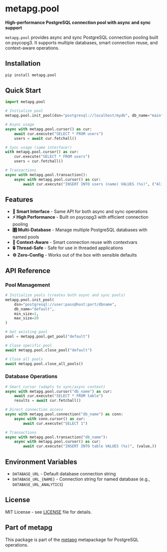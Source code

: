 # metapg.pool

**High-performance PostgreSQL connection pool with async and sync support**

`metapg.pool` provides async and sync PostgreSQL connection pooling built on psycopg3. It supports multiple databases, smart connection reuse, and context-aware operations.

## Installation

```bash
pip install metapg.pool
```

## Quick Start

```python
import metapg.pool

# Initialize pool
metapg.pool.init_pool(dsn="postgresql://localhost/mydb", db_name="main")

# Async usage
async with metapg.pool.cursor() as cur:
    await cur.execute("SELECT * FROM users")
    users = await cur.fetchall()

# Sync usage (same interface!)
with metapg.pool.cursor() as cur:
    cur.execute("SELECT * FROM users")
    users = cur.fetchall()

# Transactions
async with metapg.pool.transaction():
    async with metapg.pool.cursor() as cur:
        await cur.execute("INSERT INTO users (name) VALUES (%s)", ("Alice",))
```

## Features

- **🎯 Smart Interface** - Same API for both async and sync operations
- **⚡ High Performance** - Built on psycopg3 with efficient connection pooling
- **🎛️ Multi-Database** - Manage multiple PostgreSQL databases with named pools
- **🧠 Context-Aware** - Smart connection reuse with contextvars
- **🔒 Thread-Safe** - Safe for use in threaded applications
- **⚙️ Zero-Config** - Works out of the box with sensible defaults

## API Reference

### Pool Management

```python
# Initialize pools (creates both async and sync pools)
metapg.pool.init_pool(
    dsn="postgresql://user:pass@host:port/dbname",
    db_name="default",
    min_size=1,
    max_size=20
)

# Get existing pool
pool = metapg.pool.get_pool("default")

# Close specific pool
await metapg.pool.close_pool("default")

# Close all pools
await metapg.pool.close_all_pools()
```

### Database Operations

```python
# Smart cursor (adapts to sync/async context)
async with metapg.pool.cursor("db_name") as cur:
    await cur.execute("SELECT * FROM table")
    results = await cur.fetchall()

# Direct connection access
async with metapg.pool.connection("db_name") as conn:
    async with conn.cursor() as cur:
        await cur.execute("SELECT 1")

# Transactions
async with metapg.pool.transaction("db_name"):
    async with metapg.pool.cursor() as cur:
        await cur.execute("INSERT INTO table VALUES (%s)", (value,))
```

## Environment Variables

- `DATABASE_URL` - Default database connection string
- `DATABASE_URL_{NAME}` - Connection string for named database (e.g., `DATABASE_URL_ANALYTICS`)

## License

MIT License - see [LICENSE](LICENSE) file for details.

## Part of metapg

This package is part of the [metapg](https://github.com/metapg/metapg) metapackage for PostgreSQL operations.